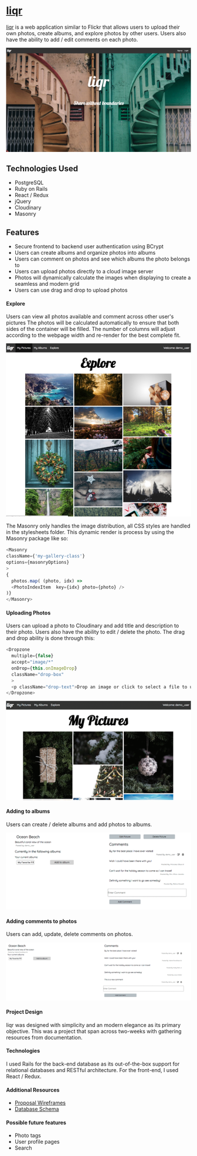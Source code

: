 # [liqr](https://liqr.herokuapp.com/)

[liqr](https://liqr.herokuapp.com/) is a web application similar to Flickr that allows users to upload their own photos, create albums, and explore photos by other users. Users also have the ability to add / edit comments on each photo.

![splash](/readme_images/splash.png)

## Technologies Used

+ PostgreSQL
+ Ruby on Rails
+ React / Redux
+ jQuery
+ Cloudinary
+ Masonry

## Features

+ Secure frontend to backend user authentication using BCrypt
+ Users can create albums and organize photos into albums
+ Users can comment on photos and see which albums the photo belongs to
+ Users can upload photos directly to a cloud image server
+ Photos will dynamically calculate the images when displaying to create a seamless and modern grid
+ Users can use drag and drop to upload photos

#### Explore

Users can view all photos available and comment across other user's pictures
The photos will be calculated automatically to ensure that both sides of the container will be filled. The number of columns will adjust according to the webpage width and re-render for the best complete fit.

![explore](readme_images/explore.png)

The Masonry only handles the image distribution, all CSS styles are handled in the stylesheets folder. This dynamic render is process by using the Masonry package like so:
```js
<Masonry
className={'my-gallery-class'}
options={masonryOptions}
>
{
  photos.map( (photo, idx) =>
  <PhotoIndexItem  key={idx} photo={photo} />
)}
</Masonry>
```

#### Uploading Photos

Users can upload a photo to Cloudinary and add title and description to their photo. Users also have the ability to edit / delete the photo. The drag and drop ability is done through this:
```js
<Dropzone
  multiple={false}
  accept="image/*"
  onDrop={this.onImageDrop}
  className="drop-box"
  >
  <p className="drop-text">Drop an image or click to select a file to upload.</p>
</Dropzone>
```

![upload](readme_images/photo_upload.gif)

#### Adding to albums

Users can create / delete albums and add photos to albums.

![albums](readme_images/add_to_album.gif)

#### Adding comments to photos

Users can add, update, delete comments on photos.

![comments](readme_images/create_comment.gif)

#### Project Design

liqr was designed with simplicity and an modern elegance as its primary objective. This was a project that span across two-weeks with gathering resources from documentation.

#### Technologies

I used Rails for the back-end database as its out-of-the-box support for relational databases and RESTful architecture. For the front-end, I used React / Redux.

#### Additional Resources

+ [Proposal Wireframes](https://github.com/henrychen11/liqr/wiki/wireframes)
+ [Database Schema](https://github.com/henrychen11/liqr/wiki/schema)

#### Possible future features

+ Photo tags
+ User profile pages
+ Search
